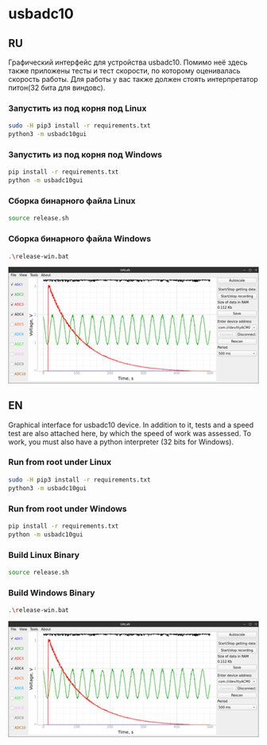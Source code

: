 # usbadc10

## RU
Графический интерфейс для устройства usbadc10.
Помимо неё здесь также приложены тесты и тест скорости, по которому оценивалась скорость работы. 
Для работы у вас также должен стоять интерпретатор питон(32 бита для виндовс).

### Запустить из под корня под Linux
```bash
sudo -H pip3 install -r requirements.txt
python3 -m usbadc10gui
```
### Запустить из под корня под Windows
```bash
pip install -r requirements.txt
python -m usbadc10gui
```
### Сборка бинарного файла Linux
```bash
source release.sh
```
### Сборка бинарного файла Windows
```bash
.\release-win.bat
```
![Скриншот совта](screen.png)

## EN
Graphical interface for usbadc10 device.
In addition to it, tests and a speed test are also attached here, by which the speed of work was assessed.
To work, you must also have a python interpreter (32 bits for Windows). 

### Run from root under Linux
```bash
sudo -H pip3 install -r requirements.txt
python3 -m usbadc10gui
```
### Run from root under Windows
```bash
pip install -r requirements.txt
python -m usbadc10gui
```
### Build Linux Binary
```bash
source release.sh
```
### Build Windows Binary
```bash
.\release-win.bat
```
![Owt screenshot](screen.png)